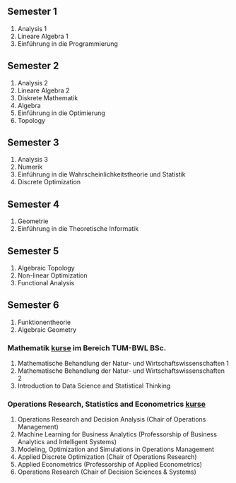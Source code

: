 ## Semester 1
1. Analysis 1
2. Lineare Algebra 1
3. Einführung in die Programmierung

## Semester 2
1. Analysis 2
2. Lineare Algebra 2
3. Diskrete Mathematik
4. Algebra
5. Einführung in die Optimierung
6. Topology

## Semester 3
1. Analysis 3
2. Numerik
3. Einführung in die Wahrscheinlichkeitstheorie und Statistik
4. Discrete Optimization

## Semester 4
1. Geometrie
2. Einführung in die Theoretische Informatik

## Semester 5
1. Algebraic Topology
2. Non-linear Optimization
3. Functional Analysis

## Semester 6
1. Funktionentheorie
2. Algebraic Geometry

### Mathematik [kurse](MBNW) im Bereich TUM-BWL BSc.
1. Mathematische Behandlung der Natur- und Wirtschaftswissenschaften 1 
2. Mathematische Behandlung der Natur- und Wirtschaftswissenschaften 2 
3. Introduction to Data Science and Statistical Thinking 

### Operations Research, Statistics and Econometrics [kurse](TUM-BWL)
1. Operations Research and Decision Analysis (Chair of Operations Management)
2. Machine Learning for Business Analytics (Professorship of Business Analytics and Intelligent Systems)
3. Modeling, Optimization and Simulations in Operations Management
4. Applied Discrete Optimization (Chair of Operations Research)
5. Applied Econometrics (Professorship of Applied Econometrics)
6. Operations Research (Chair of Decision Sciences & Systems)
